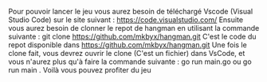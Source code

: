 Pour pouvoir lancer le jeu vous aurez besoin de téléchargé Vscode (Visual Studio Code) sur le site suivant : https://code.visualstudio.com/ Ensuite vous aurez besoin de clonner le repot de hangman en utilisant la commande suivante : git clone https://github.com/mkbyx/hangman.git C'est le code du repot disponible dans https://github.com/mkbyx/hangman.git Une fois le clone fait, vous devrez ouvrir le clone (C'est un fichier) dans VsCode, et vous n'aurez plus qu'à faire la commande suivante : go run main.go ou go run main . Voilà vous pouvez profiter du jeu